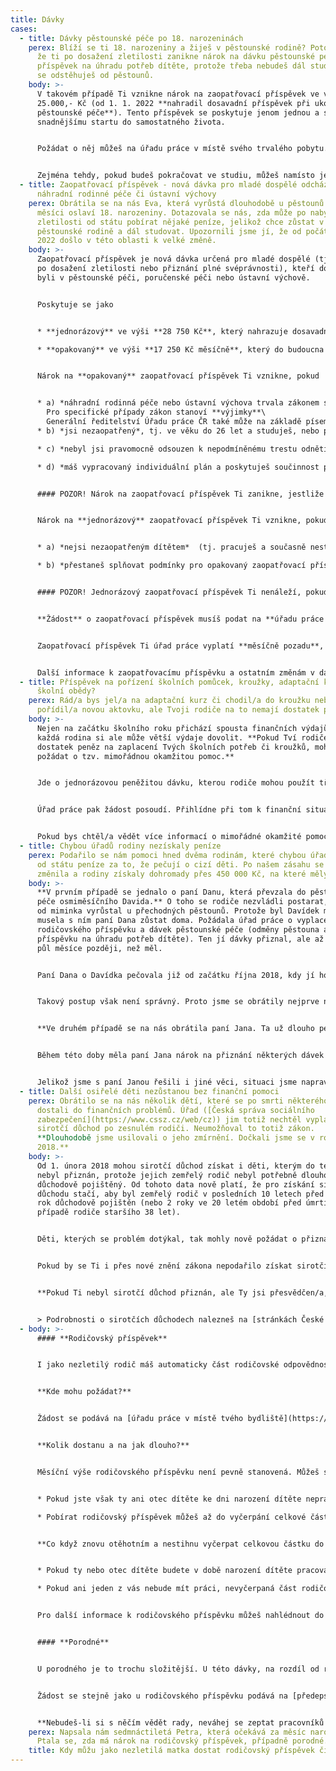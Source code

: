 ```yaml
---
title: Dávky
cases:
  - title: Dávky pěstounské péče po 18. narozeninách
    perex: Blíží se ti 18. narozeniny a žiješ v pěstounské rodině? Potom je možné,
      že ti po dosažení zletilosti zanikne nárok na dávku pěstounské péče -
      příspěvek na úhradu potřeb dítěte, protože třeba nebudeš dál studovat nebo
      se odstěhuješ od pěstounů.
    body: >-
      V takovém případě Ti vznikne nárok na zaopatřovací příspěvek ve výši
      25.000,- Kč (od 1. 1. 2022 **nahradil dosavadní příspěvek při ukončení
      pěstounské péče**). Tento příspěvek se poskytuje jenom jednou a slouží ke
      snadnějšímu startu do samostatného života.


      Požádat o něj můžeš na úřadu práce v místě svého trvalého pobytu. Ale dej pozor na to, že nárok na tento příspěvek zaniká, jestliže o něj nepožádáš **do jednoho roku** ode dne, kdy Ti zanikl nárok na příspěvek na úhradu potřeb dítěte.


      Zejména tehdy, pokud budeš pokračovat ve studiu, můžeš namísto jednorázového příspěvku, požádat o **opakovaný zaopatřovací příspěvek**. Podrobnosti nalezneš [zde](https://deti.ochrance.cz/aktuality/odchazis-z-nahradni-rodinne-pece-nebo-ustavni-vychovy-protoze-jsi-oslavil-18-narozenin/).
  - title: Zaopatřovací příspěvek - nová dávka pro mladé dospělé odcházející z
      náhradní rodinné péče či ústavní výchovy
    perex: Obrátila se na nás Eva, která vyrůstá dlouhodobě u pěstounů. V příštím
      měsíci oslaví 18. narozeniny. Dotazovala se nás, zda může po nabytí
      zletilosti od státu pobírat nějaké peníze, jelikož chce zůstat v
      pěstounské rodině a dál studovat. Upozornili jsme jí, že od počátku roku
      2022 došlo v této oblasti k velké změně.
    body: >-
      Zaopatřovací příspěvek je nová dávka určená pro mladé dospělé (tj. osoby
      po dosažení zletilosti nebo přiznání plné svéprávnosti), kteří do té doby
      byli v pěstounské péči, poručenské péči nebo ústavní výchově.


      Poskytuje se jako


      * **jednorázový** ve výši **28 750 Kč**, který nahrazuje dosavadní příspěvek při ukončení pěstounské péče, a

      * **opakovaný** ve výši **17 250 Kč měsíčně**, který do budoucna nahradí jednu z pěstounských dávek – prodloužený příspěvek na úhradu potřeb dítěte (pokud jsi byl v pěstounské nebo poručnické péči, můžeš si do konce roku 2027 vybrat, zda budeš i nadále pobírat příspěvek na úhradu potřeb dítěte, nebo požádáš o nový zaopatřovací příspěvek).


      Nárok na **opakovaný** zaopatřovací příspěvek Ti vznikne, pokud


      * a) *náhradní rodinná péče nebo ústavní výchova trvala zákonem stanovenou dobu* (**3 roky**, pokud se o Tebe staral někdo z příbuzných nebo blízkých, anebo **12 měsíců** ve všech ostatních případech),\
        Pro specifické případy zákon stanoví **výjimky**\
        Generální ředitelství Úřadu práce ČR také může na základě písemné odůvodněné žádosti **prominout** splnění této podmínky.
      * b) *jsi nezaopatřený*, tj. ve věku do 26 let a studuješ, nebo pro nemoc nemůžeš studovat nebo pracovat,

      * c) *nebyl jsi pravomocně odsouzen k nepodmíněnému trestu odnětí svobody, který dosud nebyl zahlazen* (úřad práce si vyžádá výpis z rejstříku trestů),

      * d) *máš vypracovaný individuální plán a poskytuješ součinnost při jeho vyhodnocování a aktualizaci* (vypracovává ho sociální pracovník obecního úřadu obce s rozšířenou působností).


      #### POZOR! Nárok na zaopatřovací příspěvek Ti zanikne, jestliže třikrát bez vážného důvodu změníš obor studia.


      Nárok na **jednorázový** zaopatřovací příspěvek Ti vznikne, pokud ke dni dosažení 18. roku věku nebo přiznání plné svéprávnosti (např. uzavřením manželství před nabytím zletilosti)


      * a) *nejsi nezaopatřeným dítětem*  (tj. pracuješ a současně nestuduješ, nebo nestuduješ ani nepracuješ, byť můžeš), nebo

      * b) *přestaneš splňovat podmínky pro opakovaný zaopatřovací příspěvek* (například nebudeš-li spolupracovat se sociálním pracovníkem při vyhodnocování Tvého individuálního plánu).


      #### POZOR! Jednorázový zaopatřovací příspěvek Ti nenáleží, pokud Ti zařízení při propuštění z ústavní výchovy poskytlo věcnou pomoc (např. vybavení do domácnosti) nebo jednorázový peněžitý příspěvek, a to i v případě, že byly v nižší výši než 25 000 Kč.


      **Žádost** o zaopatřovací příspěvek musíš podat na **úřadu práce v místě svého trvalého pobytu**. Formulář žádosti v elektronické podobě včetně výčtu povinných příloh najdeš na webu Ministerstva práce a sociálních věcí ([jednorázový](https://www.mpsv.cz/web/cz/-/zadost-o-zaopatrovaci-prispevek-jednorazovy), [opakovaný](https://www.mpsv.cz/web/cz/-/zadost-o-zaopatrovaci-prispevek-opakujici-se)).


      Zaopatřovací příspěvek Ti úřad práce vyplatí **měsíčně pozadu**, tedy například dávku za leden Ti vyplatí až v únoru.


      Další informace k zaopatřovacímu příspěvku a ostatním změnám v dávkách pěstounské péče najdeš na webu [Úřadu práce ČR](https://www.uradprace.cz/web/cz/davky-pestounske-pece-a-zaopatrovaci-prispevky1).
  - title: Příspěvek na pořízení školních pomůcek, kroužky, adaptační kurz nebo i na
      školní obědy?
    perex: Rád/a bys jel/a na adaptační kurz či chodil/a do kroužku nebo si
      pořídil/a novou aktovku, ale Tvoji rodiče na to nemají dostatek peněz?
    body: >-
      Nejen na začátku školního roku přichází spousta finančních výdajů. Ne
      každá rodina si ale může větší výdaje dovolit. **Pokud Tví rodiče nemají
      dostatek peněz na zaplacení Tvých školních potřeb či kroužků, mohou
      požádat o tzv. mimořádnou okamžitou pomoc.**


      Jde o jednorázovou peněžitou dávku, kterou rodiče mohou použít třeba **na zaplacení aktovky, učebnic nebo poplatku za školní družinu a školu v přírodě**. Rodiče o dávku musí požádat [úřad práce](https://www.uradprace.cz/web/cz/krajske-pobocky) na [předepsaném formuláři](https://www.mpsv.cz/web/cz/-/zadost-o-mimoradnou-okamzitou-pomoc), a to ještě před tím, než za danou věc zaplatí. V žádosti musí uvést, na co konkrétně mají peníze sloužit. Mohou třeba doložit potvrzení ze školy o plánované škole v přírodě nebo školou předepsaný seznam školních pomůcek. Dávka neslouží k zaplacení školného na jakémkoli typu školy ani k zaplacení ubytování na vysokoškolských kolejích.


      Úřad práce pak žádost posoudí. Přihlídne při tom k finanční situaci Tvé rodiny. Také posuzuje, zda je pro Tebe věc či akce potřebná a zda Tě rozvíjí. Úřad může zaplatit celou částku, ale i jen její část. Nemusí vyplatit nic, pokud nebude požadavek rodičů důvodný.


      Pokud bys chtěl/a vědět více informací o mimořádné okamžité pomoci na výdaje související se školním vzděláním nebo zájmovou činností, neboj se obrátit na úřad práce, sociální pracovníky a pracovnice OSPOD nebo i na samotnou školu, kde studuješ. Podrobnější informace najdeš také v našem [informačním letáku](https://www.ochrance.cz/uploads-import/Letaky/MOP-pro-deti.pdf).
  - title: Chybou úřadů rodiny nezískaly peníze
    perex: Podařilo se nám pomoci hned dvěma rodinám, které chybou úřadů nedostaly
      od státu peníze za to, že pečují o cizí děti. Po našem zásahu se situace
      změnila a rodiny získaly dohromady přes 450 000 Kč, na které měly nárok.
    body: >-
      **V prvním případě se jednalo o paní Danu, která převzala do pěstounské
      péče osmiměsíčního Davida.** O toho se rodiče nezvládli postarat, a tak už
      od miminka vyrůstal u přechodných pěstounů. Protože byl Davídek malý,
      musela s ním paní Dana zůstat doma. Požádala úřad práce o vyplacení
      rodičovského příspěvku a dávek pěstounské péče (odměny pěstouna a
      příspěvku na úhradu potřeb dítěte). Ten jí dávky přiznal, ale až o čtyři a
      půl měsíce později, než měl.


      Paní Dana o Davídka pečovala již od začátku října 2018, kdy jí ho svěřil soud rozhodnutím s tzv. předběžnou vykonatelností. To znamená, že se na nic nečeká (např. na doručování či vypořádání odvolání) a rozhodnutí platí hned. Úřednice však paní Daně přiznaly dávky až od konce února 2019, tedy data, kdy rozsudek tzv. nabyl právní moci a byl konečný.


      Takový postup však není správný. Proto jsme se obrátily nejprve na soudkyni, která ve věci rozhodovala, aby nám datum potvrdila. **Následně jsme napsali úřadu práce. Ten obratem přiznal pochybení a zařídil, že paní Dana získala zpětně všechny peníze, na které měla nárok. Celkem to dělalo skoro 70 000 Kč.**


      **Ve druhém případě se na nás obrátila paní Jana. Ta už dlouho pečovala o osmiletého Jiříka**. Jeho rodiče se o něj od narození nestarali. Soud je kvůli tomu dokonce zbavil rodičovské odpovědnosti. Aby někdo mohl za Jiříka rozhodovat o důležitých věcech, požádala paní Jana soud, aby ji jmenoval jeho poručnicí. Soudní řízení trvalo skoro rok a půl. 


      Během této doby měla paní Jana nárok na přiznání některých dávek pěstounské péče, avšak nepobírala je. Neporadila jí to ani pracovnice OSPOD, která měla rodinu na starosti a dokonce byla Jiříkovou poručnicí. Proto paní Jana o dávky ani nepožádala.


      Jelikož jsme s paní Janou řešili i jiné věci, situaci jsme napravili. Paní Janě jsme vysvětlili, že má na dávky nárok a že si o jejich přiznání může požádat i rok zpětně. **Paní Jana pak postupovala podle našich rad a úřad práce jí zpětně vyplatil zhruba 400 000 Kč.**
  - title: Další osiřelé děti nezůstanou bez finanční pomoci
    perex: Obrátilo se na nás několik dětí, které se po smrti některého z rodičů
      dostali do finančních problémů. Úřad ([Česká správa sociálního
      zabezpečení](https://www.cssz.cz/web/cz)) jim totiž nechtěl vyplatit
      sirotčí důchod po zesnulém rodiči. Neumožňoval to totiž zákon.
      **Dlouhodobě jsme usilovali o jeho zmírnění. Dočkali jsme se v roce
      2018.**
    body: >-
      Od 1. února 2018 mohou sirotčí důchod získat i děti, kterým do té doby
      nebyl přiznán, protože jejich zemřelý rodič nebyl potřebně dlouho
      důchodově pojištěný. Od tohoto data nově platí, že pro získání sirotčího
      důchodu stačí, aby byl zemřelý rodič v posledních 10 letech před smrtí 1
      rok důchodově pojištěn (nebo 2 roky ve 20 letém období před úmrtím v
      případě rodiče staršího 38 let).


      Děti, kterých se problém dotýkal, tak mohly nově požádat o přiznání sirotčího důchodu. Ten jim sice nebyl vyplacen zpětně od data úmrtí rodiče, ale i tak se tím jejich rodinný rozpočet mohl výrazně zvýšit.


      Pokud by se Ti i přes nové znění zákona nepodařilo získat sirotčí důchod po zemřelém rodiči, doporučujeme Ti obrátit se na ministra práce a sociálních věcí a **požádat ho o odstranění tvrdosti zákona**. Ministr totiž může chybějící dobu důchodového pojištění prominout. A Tobě by pak mohl být sirotčí důchod přiznán. Je to ale jen na ministrovi, jak o Tvé žádosti rozhodne.


      **Pokud Ti nebyl sirotčí důchod přiznán, ale Ty jsi přesvědčen/a, že by měl, můžeš se obrátit na [nás](https://deti.ochrance.cz/kdo/jak/).** Můžeme ověřit, zda Česká správa sociálního zabezpečení postupovala v Tvém případě v souladu se zákonem. Někdy se třeba stává, že úřad špatně zhodnotí, jak dlouho Tvůj zesnulý rodič pracoval. Kvůli tomu Ti pak důchod nepřizná, což je špatně.    


      > Podrobnosti o sirotčích důchodech nalezneš na [stránkách České správy sociálního zabezpečení](https://www.cssz.cz/sirotci-duchod).
  - body: >-
      #### **Rodičovský příspěvek**


      I jako nezletilý rodič máš automaticky část rodičovské odpovědnosti spočívající v povinnosti a práva péče o dítě. Ostatní složky rodičovské odpovědnosti (zastupování dítěte, správa jeho jmění) jsou pozastaveny až do nabytí plné svéprávnosti, tedy zpravidla do 18. narozenin. **Abys mohla jako nezletilá sama požádat o rodičovský příspěvek či porodné, musí ti být alespoň 16 let. V opačném případě za tebe musí požádat zákonný zástupce, nejčastěji rodič.**


      **Kde mohu požádat?** 


      Žádost se podává na [úřadu práce v místě tvého bydliště](https://www.uradprace.cz/web/cz/krajske-pobocky) (můžeš podat osobně, nebo poslat poštou). Je potřeba k tomu použít předepsaný formulář. Ten získáš buď přímo na úřadu práce, nebo si je můžeš stáhnout [zde](https://www.mpsv.cz/web/cz/-/zadost-o-rodicovsky-prispevek).


      **Kolik dostanu a na jak dlouho?**


      Měsíční výše rodičovského příspěvku není pevně stanovená. Můžeš si ji zvolit podle toho, jak ti to bude vyhovovat. 


      * Pokud jste však ty ani otec dítěte ke dni narození dítěte nepracovali, můžeš čerpat maximálně 13 000 Kč měsíčně. 

      * Pobírat rodičovský příspěvek můžeš až do vyčerpání celkové částky (u jednoho dítěte 350 000 Kč, u dvojčat či vícerčat 525 000 Kč), ale nejpozději do 3 let dítěte, případně do narození dalšího dítěte. 


      **Co když znovu otěhotním a nestihnu vyčerpat celkovou částku do narození dalšího dítěte?** 


      * Pokud ty nebo otec dítěte budete v době narození dítěte pracovat, Úřad práce ti jednorázově vyplatí zbývající část dávky.

      * Pokud ani jeden z vás nebude mít práci, nevyčerpaná část rodičovského příspěvku na starší dítě propadne. 


      Pro další informace k rodičovského příspěvku můžeš nahlédnout do našeho [informačního letáku](https://www.ochrance.cz/letaky/rodicovsky-prispevek/rodicovsky-prispevek.pdf).


      #### **Porodné**


      U porodného je to trochu složitější. U této dávky, na rozdíl od rodičovského příspěvku, úřad práce zjišťuje výši příjmů. Bude tak záležet, zda žiješ s dítětem sama, nebo zda bydlíš s přítelem nebo s rodiči. Pokud úřad práce vyhodnotí, že máš na porodné nárok, dostaneš **13 000 Kč**. Tato dávka se vyplatí **pouze jednou**. U druhého dítěte je pak porodné ve výši 10 000 Kč.


      Žádost se stejně jako u rodičovského příspěvku podává na [předepsaném formuláři](https://www.mpsv.cz/web/cz/-/zadost-o-porodne) na úřadu práce.


      **Nebudeš-li si s něčím vědět rady, neváhej se zeptat pracovníků či pracovnic na úřadu práce. Poradí ti. V případě problémů napiš klidně i [nám](https://deti.ochrance.cz/kdo/jak/).**
    perex: Napsala nám sedmnáctiletá Petra, která očekává za měsíc narození syna.
      Ptala se, zda má nárok na rodičovský příspěvek, případně porodné.
    title: Kdy můžu jako nezletilá matka dostat rodičovský příspěvek či porodné?
---
```

